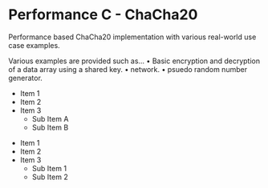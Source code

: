 # Performance C - ChaCha20
Performance based ChaCha20 implementation with various real-world use case examples.


Various examples are provided such as...
• Basic encryption and decryption of a data array using a shared key.
• network.
• psuedo random number generator.

* Item 1
* Item 2
* Item 3
  * Sub Item A
  * Sub Item B

- Item 1
- Item 2
- Item 3
  - Sub Item 1
  - Sub Item 2
